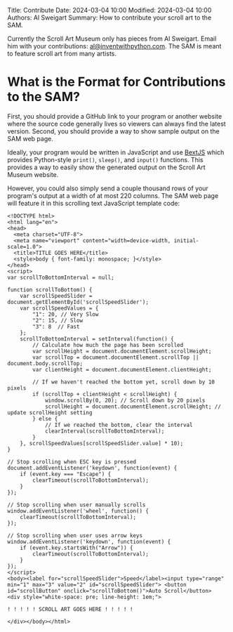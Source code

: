 Title: Contribute
Date: 2024-03-04 10:00
Modified: 2024-03-04 10:00
Authors: Al Sweigart
Summary: How to contribute your scroll art to the SAM.

Currently the Scroll Art Museum only has pieces from Al Sweigart. Email him with your contributions: <a href="mailto:al@inventwithpython.com">al@inventwithpython.com</a>. The SAM is meant to feature scroll art from many artists.


What is the Format for Contributions to the SAM?
=================================================

First, you should provide a GitHub link to your program or another website where the source code generally lives so viewers can always find the latest version. Second, you should provide a way to show sample output on the SAM web page.

Ideally, your program would be written in JavaScript and use [BextJS](https://github.com/asweigart/bextjs) which provides Python-style `print()`, `sleep()`, and `input()` functions. This provides a way to easily show the generated output on the Scroll Art Museum website.

However, you could also simply send a couple thousand rows of your program's output at a width of at most 220 columns. The SAM web page will feature it in this scrolling text JavaScript template code:

    <!DOCTYPE html>
    <html lang="en">
    <head>
      <meta charset="UTF-8">
      <meta name="viewport" content="width=device-width, initial-scale=1.0">
      <title>TITLE GOES HERE</title>
      <style>body { font-family: monospace; }</style>
    </head>
    <script>
    var scrollToBottomInterval = null;

    function scrollToBottom() {
        var scrollSpeedSlider = document.getElementById('scrollSpeedSlider');
        var scrollSpeedValues = {
            "1": 20, // Very Slow
            "2": 15, // Slow
            "3": 8  // Fast
        };
        scrollToBottomInterval = setInterval(function() {
            // Calculate how much the page has been scrolled
            var scrollHeight = document.documentElement.scrollHeight;
            var scrollTop = document.documentElement.scrollTop || document.body.scrollTop;
            var clientHeight = document.documentElement.clientHeight;

            // If we haven't reached the bottom yet, scroll down by 10 pixels
            if (scrollTop + clientHeight < scrollHeight) {
                window.scrollBy(0, 20); // Scroll down by 20 pixels
                scrollHeight = document.documentElement.scrollHeight; // update scrollHeight setting
            } else {
                // If we reached the bottom, clear the interval
                clearInterval(scrollToBottomInterval);
            }
        }, scrollSpeedValues[scrollSpeedSlider.value] * 10);
    }

    // Stop scrolling when ESC key is pressed
    document.addEventListener('keydown', function(event) {
        if (event.key === "Escape") {
            clearTimeout(scrollToBottomInterval);
        }
    });

    // Stop scrolling when user manually scrolls
    window.addEventListener('wheel', function() {
        clearTimeout(scrollToBottomInterval);
    });

    // Stop scrolling when user uses arrow keys
    window.addEventListener('keydown', function(event) {
        if (event.key.startsWith("Arrow")) {
            clearTimeout(scrollToBottomInterval);
        }
    });
    </script>
    <body><label for="scrollSpeedSlider">Speed</label><input type="range" min="1" max="3" value="2" id="scrollSpeedSlider"> <button id="scrollButton" onclick="scrollToBottom()">Auto Scroll</button>
    <div style="white-space: pre; line-height: 1em;">

    ! ! ! ! ! SCROLL ART GOES HERE ! ! ! ! !
    
    </div></body></html>


